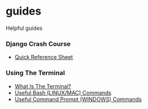 # guides
Helpful guides

### Django Crash Course
  * [Quick Reference Sheet](./index/DjangoCrashCourse.md) 

### Using The Terminal
  * [What Is The Terminal?](./index/WhatIsTheTerminal.md)
  * [Useful Bash (LINUX/MAC) Commands](./index/UsefulBashCommands.md)
  * [Useful Command Prompt (WINDOWS) Commands](./index/UsefulCommandPromptCommands.md)

